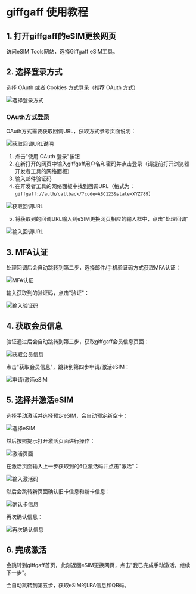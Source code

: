 # giffgaff 使用教程

## 1. 打开giffgaff的eSIM更换网页

访问eSIM Tools网站，选择Giffgaff eSIM工具。

## 2. 选择登录方式

选择 OAuth 或者 Cookies 方式登录（推荐 OAuth 方式）

![选择登录方式](image/101.jpg)

### OAuth方式登录

OAuth方式需要获取回调URL，获取方式参考页面说明：

![获取回调URL说明](image/102.jpg)

1. 点击"使用 OAuth 登录"按钮
2. 在新打开的网页中输入giffgaff用户名和密码并点击登录（请提前打开浏览器开发者工具的网络面板）
3. 输入邮件验证码
4. 在开发者工具的网络面板中找到回调URL（格式为：`giffgaff://auth/callback/?code=ABC123&state=XYZ789`）

![获取回调URL](image/103.jpg)

5. 将获取到的回调URL输入到eSIM更换网页相应的输入框中，点击"处理回调"

![输入回调URL](image/104.jpg)

## 3. MFA认证

处理回调后会自动跳转到第二步，选择邮件/手机验证码方式获取MFA认证：

![MFA认证](image/105.jpg)

输入获取到的验证码，点击"验证"：

![输入验证码](image/106.jpg)

## 4. 获取会员信息

验证通过后会自动跳转到第三步，获取giffgaff会员信息页面：

![获取会员信息](image/107.jpg)

点击"获取会员信息"，跳转到第四步申请/激活eSIM：

![申请/激活eSIM](image/108.jpg)

## 5. 选择并激活eSIM

选择手动激活并选择预定eSIM，会自动预定新空卡：

![选择eSIM](image/109.jpg)

然后按照提示打开激活页面进行操作：

![激活页面](image/110.jpg)

在激活页面输入上一步获取到的6位激活码并点击"激活"：

![输入激活码](image/111.jpg)

然后会跳转新页面确认旧卡信息和新卡信息：

![确认卡信息](image/112.png)

再次确认信息：

![再次确认信息](image/113.png)

## 6. 完成激活

会跳转到giffgaff首页，此刻返回eSIM更换网页，点击"我已完成手动激活，继续下一步"。

会自动跳转到第五步，获取eSIM的LPA信息和QR码。